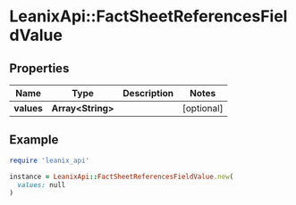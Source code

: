 # LeanixApi::FactSheetReferencesFieldValue

## Properties

| Name | Type | Description | Notes |
| ---- | ---- | ----------- | ----- |
| **values** | **Array&lt;String&gt;** |  | [optional] |

## Example

```ruby
require 'leanix_api'

instance = LeanixApi::FactSheetReferencesFieldValue.new(
  values: null
)
```

